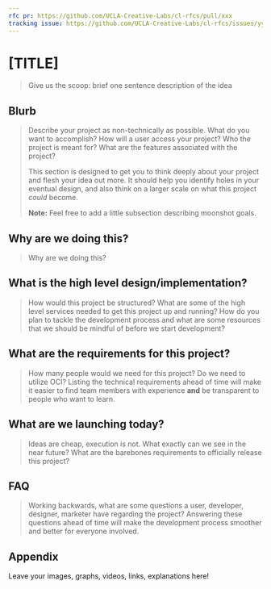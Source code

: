 ```yaml
---
rfc pr: https://github.com/UCLA-Creative-Labs/cl-rfcs/pull/xxx
tracking issue: https://github.com/UCLA-Creative-Labs/cl-rfcs/issues/yyy
---
```


# [TITLE]

> Give us the scoop: brief one sentence description of the idea

## Blurb

> Describe your project as non-technically as possible. What do you want to 
> accomplish? How will a user access your project? Who the project is meant for? 
> What are the features associated with the project?
>
> This section is designed to get you to think deeply about your project and flesh
> your idea out more. It should help you identify holes in your eventual design, 
> and also think on a larger scale on what this project *could* become.
>
> **Note:** Feel free to add a little subsection describing moonshot goals.

## Why are we doing this?

> Why are we doing this?

## What is the high level design/implementation?

> How would this project be structured? What are some of the high level services
> needed to get this project up and running? How do you plan to tackle the
> development process and what are some resources that we should be mindful of
> before we start development?

## What are the requirements for this project?

> How many people would we need for this project? Do we need to utilize OCI?
> Listing the technical requirements ahead of time will make it easier to find
> team members with experience **and** be transparent to people who want to learn.

## What are we launching today?

> Ideas are cheap, execution is not. What exactly can we see in the near future?
> What are the barebones requirements to officially release this project?

## FAQ

> Working backwards, what are some questions a user, developer, designer, marketer
> have regarding the project? Answering these questions ahead of time will make
> the development process smoother and better for everyone involved.

## Appendix

Leave your images, graphs, videos, links, explanations here!
